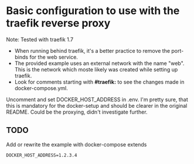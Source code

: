 # Basic configuration to use with the traefik reverse proxy

Note: Tested with traefik 1.7

- When running behind traefik, it's a better practice to remove the port-binds for the web service.
- The provided example uses an external network with the name "web". This is the network which moste likely was created while setting up traefik.
- Look for comments starting with **#traefik:** to see the changes made in docker-compose.yml.

Uncomment and set DOCKER_HOST_ADDRESS in .env. I'm pretty sure, that this is mandatory for the docker-setup and should be clearer in the original README. Could be the proxying, didn't investigate further.

## TODO

Add or rewrite the example with docker-compose extends

````env
DOCKER_HOST_ADDRESS=1.2.3.4
````
